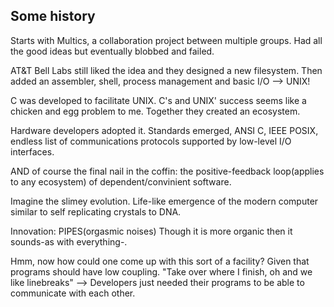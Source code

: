 ## Some history

Starts with Multics, a collaboration project between multiple groups. Had all the good ideas but eventually blobbed and failed.

AT&T Bell Labs still liked the idea and they designed a new filesystem. Then added an assembler, shell, process management and basic I/O --> UNIX!

C was developed to facilitate UNIX. C's and UNIX' success seems like a chicken and egg problem to me. Together they created an ecosystem. 

Hardware developers adopted it. Standards emerged, ANSI C, IEEE POSIX, endless list of communications protocols supported by low-level I/O interfaces.

AND of course the final nail in the coffin: the positive-feedback loop(applies to any ecosystem) of dependent/convinient software.

Imagine the slimey evolution. Life-like emergence of the modern computer similar to self replicating crystals to DNA.

Innovation: PIPES(orgasmic noises) Though it is more organic then it sounds-as with everything-. 

Hmm, now how could one come up with this sort of a facility? Given that programs should have low coupling. "Take over where I finish, oh and we like linebreaks" --> Developers just needed their programs to be able to communicate with each other.

